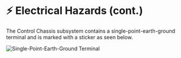 # ⚡ Electrical Hazards (cont.)

The Control Chassis subsystem contains a single-point-earth-ground terminal and is marked with a sticker as seen below.

![Single-Point-Earth-Ground Terminal](../.gitbook/assets/6.png)
